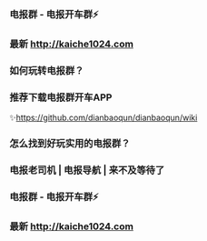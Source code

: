 ### 电报群 - 电报开车群⚡
### 最新 http://kaiche1024.com

### 如何玩转电报群？
### 推荐下载电报群开车APP
✨https://github.com/dianbaoqun/dianbaoqun/wiki
### 怎么找到好玩实用的电报群？
### 电报老司机 | 电报导航 | 来不及等待了

### 电报群 - 电报开车群⚡
### 最新 http://kaiche1024.com

